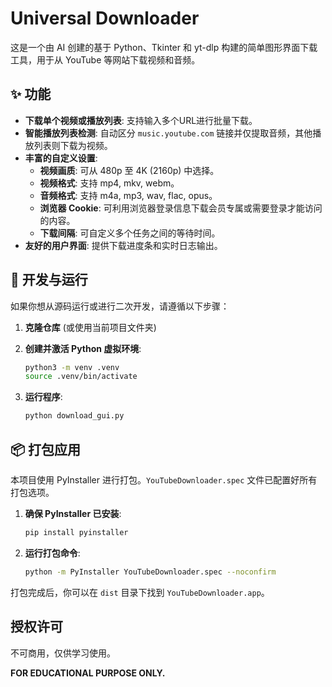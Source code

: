 # Universal Downloader

这是一个由 AI 创建的基于 Python、Tkinter 和 yt-dlp 构建的简单图形界面下载工具，用于从 YouTube 等网站下载视频和音频。

## ✨ 功能

- **下载单个视频或播放列表**: 支持输入多个URL进行批量下载。
- **智能播放列表检测**: 自动区分 `music.youtube.com` 链接并仅提取音频，其他播放列表则下载为视频。
- **丰富的自定义设置**:
  - **视频画质**: 可从 480p 至 4K (2160p) 中选择。
  - **视频格式**: 支持 mp4, mkv, webm。
  - **音频格式**: 支持 m4a, mp3, wav, flac, opus。
  - **浏览器 Cookie**: 可利用浏览器登录信息下载会员专属或需要登录才能访问的内容。
  - **下载间隔**: 可自定义多个任务之间的等待时间。
- **友好的用户界面**: 提供下载进度条和实时日志输出。

## 🚀 开发与运行

如果你想从源码运行或进行二次开发，请遵循以下步骤：

1. **克隆仓库** (或使用当前项目文件夹)

2. **创建并激活 Python 虚拟环境**:
   ```bash
   python3 -m venv .venv
   source .venv/bin/activate
   ```

3. **运行程序**:
   ```bash
   python download_gui.py
   ```

## 📦 打包应用

本项目使用 PyInstaller 进行打包。`YouTubeDownloader.spec` 文件已配置好所有打包选项。

1. **确保 PyInstaller 已安装**:
   ```bash
   pip install pyinstaller
   ```

2. **运行打包命令**:
   ```bash
   python -m PyInstaller YouTubeDownloader.spec --noconfirm
   ```

打包完成后，你可以在 `dist` 目录下找到 `YouTubeDownloader.app`。


## 授权许可

不可商用，仅供学习使用。

**FOR EDUCATIONAL PURPOSE ONLY.**